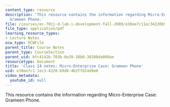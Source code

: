 ```yaml
---
content_type: resource
description: 'This resource contains the information regarding Micro-Enterprise Case:
  Grameen Phone.'
file: /courses/ec-701j-d-lab-i-development-fall-2009/e38ee7c11ec34220b9d84b2ff624d9e8_MITEC_701JF09_lec24_notes.pdf
file_type: application/pdf
learning_resource_types:
- Lecture Notes
ocw_type: OCWFile
parent_title: Course Notes
parent_type: CourseSection
parent_uid: bfc4142b-703b-6e39-38b0-36308da800ae
resourcetype: Document
title: 'Class 24 notes: Micro-Enterprise Case: Grameen Phone'
uid: e38ee7c1-1ec3-4220-b9d8-4b2ff624d9e8
video_metadata:
  youtube_id: null
---
```

This resource contains the information regarding Micro-Enterprise Case: Grameen Phone.